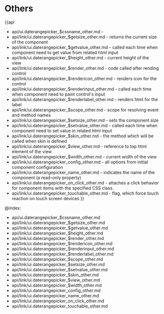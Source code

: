 Others
=======

{{api
- api/ui.daterangepicker_$cssname_other.md - 
- api/link/ui.daterangepicker_$getsize_other.md - returns the current size of the component
- api/link/ui.daterangepicker_$getvalue_other.md - called each time when component need to get value from related html input
- api/link/ui.daterangepicker_$height_other.md - current height of the view
- api/link/ui.daterangepicker_$render_other.md - code called after rending control
- api/link/ui.daterangepicker_$rendericon_other.md - renders icon for the control
- api/link/ui.daterangepicker_$renderinput_other.md - called each time when component need to paint control's input
- api/link/ui.daterangepicker_$renderlabel_other.md - renders html for the label
- api/link/ui.daterangepicker_$scope_other.md - scope for resolving event and method names
- api/link/ui.daterangepicker_$setsize_other.md - sets the component size
- api/link/ui.daterangepicker_$setvalue_other.md - called each time when component need to set value in related html input
- api/link/ui.daterangepicker_$skin_other.md - the method which will be called when skin is defined
- api/link/ui.daterangepicker_$view_other.md - reference to top html element of the view
- api/link/ui.daterangepicker_$width_other.md - current width of the view
- api/link/ui.daterangepicker_config_other.md - all options from initial component configuration
- api/link/ui.daterangepicker_name_other.md - indicates the name of the component (a read-only property)
- api/link/ui.daterangepicker_on_click_other.md - attaches a click behavior for component items with the specified CSS class.
- api/link/ui.daterangepicker_touchable_other.md - flag, which force touch reaction on touch screen devices
}}

@index:
- api/ui.daterangepicker_$cssname_other.md
- api/link/ui.daterangepicker_$getsize_other.md
- api/link/ui.daterangepicker_$getvalue_other.md
- api/link/ui.daterangepicker_$height_other.md
- api/link/ui.daterangepicker_$render_other.md
- api/link/ui.daterangepicker_$rendericon_other.md
- api/link/ui.daterangepicker_$renderinput_other.md
- api/link/ui.daterangepicker_$renderlabel_other.md
- api/link/ui.daterangepicker_$scope_other.md
- api/link/ui.daterangepicker_$setsize_other.md
- api/link/ui.daterangepicker_$setvalue_other.md
- api/link/ui.daterangepicker_$skin_other.md
- api/link/ui.daterangepicker_$view_other.md
- api/link/ui.daterangepicker_$width_other.md
- api/link/ui.daterangepicker_config_other.md
- api/link/ui.daterangepicker_name_other.md
- api/link/ui.daterangepicker_on_click_other.md
- api/link/ui.daterangepicker_touchable_other.md


